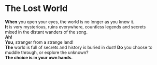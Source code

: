 # The Lost World

**When** you open your eyes, the world is no longer as you knew it.  
**It** is very mysterious, ruins everywhere, countless legends and secrets mixed in the distant wanders of the song.  
**Ah!**  
**You**, stranger from a strange land!  
**The** world is full of secrets and history is buried in dust!
**Do** you choose to muddle through, or explore the unknown?  
**The choice is in your own hands.**
